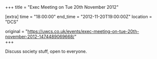 +++
title = "Exec Meeting on Tue 20th November 2012"

[extra]
time = "18:00:00"
end_time = "2012-11-20T19:00:00Z"
location = "DCS"

original = "https://uwcs.co.uk/events/exec-meeting-on-tue-20th-november-2012-1474489069668/"    
+++

Discuss society stuff, open to everyone.


